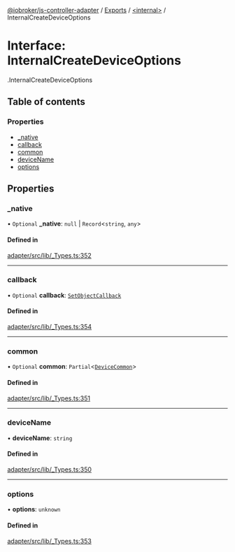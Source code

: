 [@iobroker/js-controller-adapter](../README.md) / [Exports](../modules.md) / [<internal\>](../modules/internal_.md) / InternalCreateDeviceOptions

# Interface: InternalCreateDeviceOptions

[<internal>](../modules/internal_.md).InternalCreateDeviceOptions

## Table of contents

### Properties

- [\_native](internal_.InternalCreateDeviceOptions.md#_native)
- [callback](internal_.InternalCreateDeviceOptions.md#callback)
- [common](internal_.InternalCreateDeviceOptions.md#common)
- [deviceName](internal_.InternalCreateDeviceOptions.md#devicename)
- [options](internal_.InternalCreateDeviceOptions.md#options)

## Properties

### \_native

• `Optional` **\_native**: ``null`` \| `Record`<`string`, `any`\>

#### Defined in

[adapter/src/lib/_Types.ts:352](https://github.com/ioBroker/ioBroker.js-controller/blob/c590b2a5/packages/adapter/src/lib/_Types.ts#L352)

___

### callback

• `Optional` **callback**: [`SetObjectCallback`](../modules/internal_.md#setobjectcallback)

#### Defined in

[adapter/src/lib/_Types.ts:354](https://github.com/ioBroker/ioBroker.js-controller/blob/c590b2a5/packages/adapter/src/lib/_Types.ts#L354)

___

### common

• `Optional` **common**: `Partial`<[`DeviceCommon`](internal_.DeviceCommon.md)\>

#### Defined in

[adapter/src/lib/_Types.ts:351](https://github.com/ioBroker/ioBroker.js-controller/blob/c590b2a5/packages/adapter/src/lib/_Types.ts#L351)

___

### deviceName

• **deviceName**: `string`

#### Defined in

[adapter/src/lib/_Types.ts:350](https://github.com/ioBroker/ioBroker.js-controller/blob/c590b2a5/packages/adapter/src/lib/_Types.ts#L350)

___

### options

• **options**: `unknown`

#### Defined in

[adapter/src/lib/_Types.ts:353](https://github.com/ioBroker/ioBroker.js-controller/blob/c590b2a5/packages/adapter/src/lib/_Types.ts#L353)
